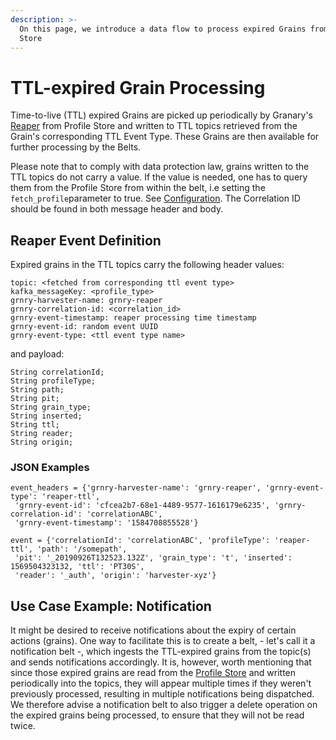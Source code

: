 ```yaml
---
description: >-
  On this page, we introduce a data flow to process expired Grains from Profile
  Store
---
```


# TTL-expired Grain Processing

Time-to-live \(TTL\) expired Grains are picked up periodically by Granary's [Reaper](../../../developer-reference/dataflow/profile-store/reaper.md) from Profile Store and written to TTL topics retrieved from the Grain's corresponding TTL Event Type. These Grains are then available for further processing by the Belts.

Please note that to comply with data protection law, grains written to the TTL topics do not carry a value. If the value is needed, one has to query them from the Profile Store from within the belt, i.e setting the `fetch_profile`parameter to true. See [Configuration](https://app.gitbook.com/@alvary/s/grnry-sd7f6g8sd68sdf7/~/diff/drafts/-M0quiYWAmR7whC99GOZ/developer-reference/dataflow/belt-extractor#configuration/@drafts). The Correlation ID should be found in both message header and body.

## Reaper Event Definition

Expired grains in the TTL topics carry the following header values:

```text
topic: <fetched from corresponding ttl event type>
kafka_messageKey: <profile_type>
grnry-harvester-name: grnry-reaper
grnry-correlation-id: <correlation_id>
grnry-event-timestamp: reaper processing time timestamp
grnry-event-id: random event UUID
grnry-event-type: <ttl event type name>
```

and payload:

```text
String correlationId;
String profileType;
String path;
String pit;
String grain_type;
String inserted;
String ttl;
String reader;
String origin;
```

### JSON Examples

```text
event_headers = {'grnry-harvester-name': 'grnry-reaper', 'grnry-event-type': 'reaper-ttl',
 'grnry-event-id': 'cfcea2b7-68e1-4489-9577-1616179e6235', 'grnry-correlation-id': 'correlationABC',
 'grnry-event-timestamp': '1584708855528'} 

event = {'correlationId': 'correlationABC', 'profileType': 'reaper-ttl', 'path': '/somepath',
 'pit': '_20190926T132523.132Z', 'grain_type': 't', 'inserted': 1569504323132, 'ttl': 'PT30S',
 'reader': '_auth', 'origin': 'harvester-xyz'}

```

## Use Case Example: Notification 

It might be desired to receive notifications about the expiry of certain actions \(grains\). One way to facilitate this is to create a belt, - let's call it a notification belt -, which ingests the TTL-expired grains from the topic\(s\) and sends notifications accordingly. It is, however, worth mentioning that since those expired grains are read from the [Profile Store](https://app.gitbook.com/@alvary/s/grnry-sd7f6g8sd68sdf7/~/diff/drafts/-M0quiYWAmR7whC99GOZ/developer-reference/dataflow/profile-store/@drafts) and written periodically into the topics, they will appear multiple times if they weren't previously processed, resulting in multiple notifications being dispatched. We therefore advise a notification belt to also trigger a delete operation on the expired grains being processed, to ensure that they will not be read twice.

